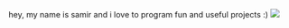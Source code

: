 hey, my name is samir and i love to program fun and useful projects :)
![](https://komarev.com/ghpvc/?username=saamirkhrl&label=Views)
